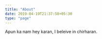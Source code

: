 ```yaml
---
title: "About"
date: 2019-04-19T21:37:58+05:30
type: "page"
---
```


Apun ka nam hey karan, I beleive in chirharan.
